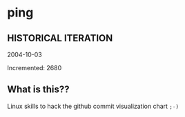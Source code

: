 # ping

## HISTORICAL ITERATION
2004-10-03

Incremented: 2680

## What is this?? 
Linux skills to hack the github commit visualization chart `;-)`
